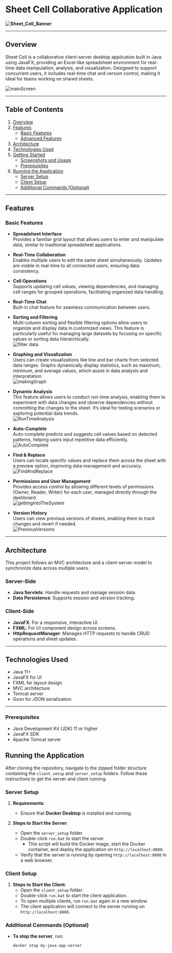 # Sheet Cell Collaborative Application

**![Sheet_Cell_Banner](https://github.com/user-attachments/assets/9a983ab6-cd39-48dc-b16e-730f83224f74)**  

---

## Overview

Sheet Cell is a collaborative client-server desktop application built in Java using JavaFX, providing an Excel-like spreadsheet environment for real-time data manipulation, analysis, and visualization. Designed to support concurrent users, it includes real-time chat and version control, making it ideal for teams working on shared sheets.

![mainScreen](https://github.com/user-attachments/assets/2bd4c726-c7f4-4c94-ad15-869af1c06dea)

---

## Table of Contents

1. [Overview](#overview)
2. [Features](#features)
   - [Basic Features](#basic-features)
   - [Advanced Features](#advanced-features)
3. [Architecture](#architecture)
4. [Technologies Used](#technologies-used)
5. [Getting Started](#getting-started)
   - [Screenshots and Usage](#screenshots-and-usage)
   - [Prerequisites](#prerequisites)
6. [Running the Application](#running-the-application)
   - [Server Setup](#server-setup)
   - [Client Setup](#client-setup)
   - [Additional Commands (Optional)](#additional-commands-optional)

---

## Features

### Basic Features

- **Spreadsheet Interface**  
  Provides a familiar grid layout that allows users to enter and manipulate data, similar to traditional spreadsheet applications.

- **Real-Time Collaboration**  
  Enables multiple users to edit the same sheet simultaneously. Updates are visible in real-time to all connected users, ensuring data consistency.

- **Cell Operations**  
  Supports updating cell values, viewing dependencies, and managing cell ranges for grouped operations, facilitating organized data handling.

- **Real-Time Chat**  
  Built-in chat feature for seamless communication between users.

- **Sorting and Filtering**  
  Multi-column sorting and flexible filtering options allow users to organize and display data in customized views. This feature is particularly useful for managing large datasets by focusing on specific values or sorting data hierarchically.  
  ![filter data](https://github.com/user-attachments/assets/6d4668ac-feb2-452d-9c33-45a4ca225ce5)

- **Graphing and Visualization**  
  Users can create visualizations like line and bar charts from selected data ranges. Graphs dynamically display statistics, such as maximum, minimum, and average values, which assist in data analysis and interpretation.  
  ![makingGraph](https://github.com/user-attachments/assets/57323d5f-e87b-4f4f-83f1-560d64712034)

- **Dynamic Analysis**  
  This feature allows users to conduct run-time analysis, enabling them to experiment with data changes and observe dependencies without committing the changes to the sheet. It’s ideal for testing scenarios or exploring potential data trends.  
  ![RunTimeAnalysis](https://github.com/user-attachments/assets/140363a5-7b1b-4d2f-81ba-0c7b1af50f7f)

- **Auto-Complete**  
  Auto-complete predicts and suggests cell values based on detected patterns, helping users input repetitive data efficiently.  
  ![AutoComplete](https://github.com/user-attachments/assets/eedcd836-dcdf-4591-923a-984d4c51597c)

- **Find & Replace**  
  Users can locate specific values and replace them across the sheet with a preview option, improving data management and accuracy.  
  ![FindAndReplace](https://github.com/user-attachments/assets/6df11887-9088-417d-bb4f-55a20c391d88)

- **Permissions and User Management**  
  Provides access control by allowing different levels of permissions (Owner, Reader, Writer) for each user, managed directly through the dashboard.  
  ![gettingIntoTheSystem](https://github.com/user-attachments/assets/ced82721-544b-4ef6-873b-70f060951bdf)

- **Version History**  
  Users can view previous versions of sheets, enabling them to track changes and revert if needed.  
  ![PreviousVersions](https://github.com/user-attachments/assets/bb69beed-9482-46be-8486-62b1ef3e6e85)

---

## Architecture

This project follows an MVC architecture and a client-server model to synchronize data across multiple users.

### Server-Side

- **Java Servlets**: Handle requests and manage session data.
- **Data Persistence**: Supports session and version tracking.

### Client-Side

- **JavaFX**: For a responsive, interactive UI.
- **FXML**: For UI component design across screens.
- **HttpRequestManager**: Manages HTTP requests to handle CRUD operations and sheet updates.

---

## Technologies Used

- Java 11+
- JavaFX for UI
- FXML for layout design
- MVC architecture
- Tomcat server
- Gson for JSON serialization

---

### Prerequisites

- Java Development Kit (JDK) 11 or higher
- JavaFX SDK 
- Apache Tomcat server 
  
## Running the Application

After cloning the repository, navigate to the zipped folder structure containing the `client_setup` and `server_setup` folders. Follow these instructions to get the server and client running.

### Server Setup

1. **Requirements**:
   - Ensure that **Docker Desktop** is installed and running.

2. **Steps to Start the Server**:
   - Open the `server_setup` folder.
   - Double-click `run.bat` to start the server.
     - This script will build the Docker image, start the Docker container, and deploy the application on `http://localhost:8080`.
   - Verify that the server is running by opening `http://localhost:8080` in a web browser.

### Client Setup

1. **Steps to Start the Client**:
   - Open the `client_setup` folder.
   - Double-click `run.bat` to start the client application.
   - To open multiple clients, run `run.bat` again in a new window.
   - The client application will connect to the server running on `http://localhost:8080`.

### Additional Commands (Optional)

- **To stop the server**, run:
  ```bash
  docker stop my-java-app-server

